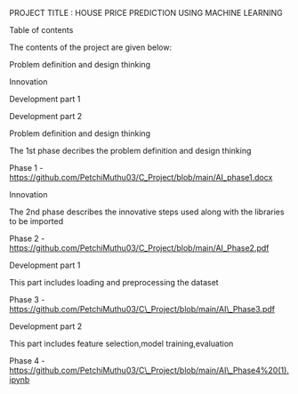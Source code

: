 ﻿PROJECT TITLE : HOUSE PRICE PREDICTION USING MACHINE LEARNING

Table of contents

The contents of the project are given below:

Problem definition and design thinking

Innovation

Development part 1

Development part 2

Problem definition and design thinking

The 1st phase decribes the problem definition and design thinking

Phase 1 - https://github.com/PetchiMuthu03/C_Project/blob/main/AI_phase1.docx

Innovation

The 2nd phase describes the innovative steps used along with the libraries to be imported

Phase 2 - https://github.com/PetchiMuthu03/C_Project/blob/main/AI_Phase2.pdf

Development part 1

This part includes loading and preprocessing the dataset

Phase 3 - https://github.com/PetchiMuthu03/C\_Project/blob/main/AI\_Phase3.pdf

Development part 2

This part includes feature selection,model training,evaluation

Phase 4 - https://github.com/PetchiMuthu03/C\_Project/blob/main/AI\_Phase4%20(1).ipynb
